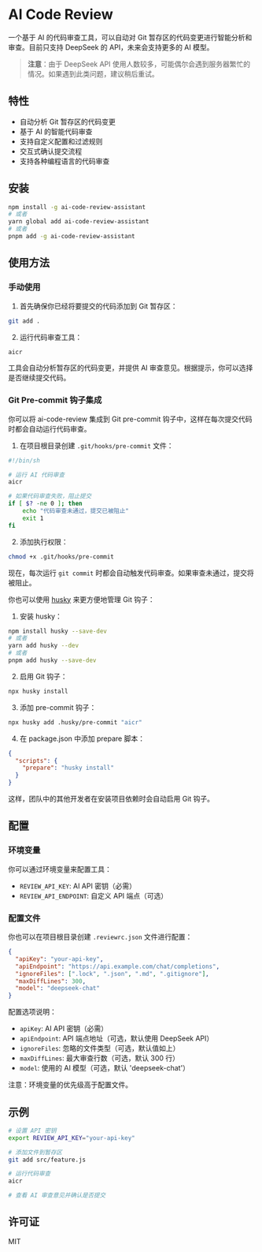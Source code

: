 # AI Code Review

一个基于 AI 的代码审查工具，可以自动对 Git 暂存区的代码变更进行智能分析和审查。目前只支持 DeepSeek 的 API，未来会支持更多的 AI 模型。

> **注意**：由于 DeepSeek API 使用人数较多，可能偶尔会遇到服务器繁忙的情况。如果遇到此类问题，建议稍后重试。

## 特性

- 自动分析 Git 暂存区的代码变更
- 基于 AI 的智能代码审查
- 支持自定义配置和过滤规则
- 交互式确认提交流程
- 支持各种编程语言的代码审查

## 安装

```bash
npm install -g ai-code-review-assistant
# 或者
yarn global add ai-code-review-assistant
# 或者
pnpm add -g ai-code-review-assistant
```

## 使用方法

### 手动使用

1. 首先确保你已经将要提交的代码添加到 Git 暂存区：

```bash
git add .
```

2. 运行代码审查工具：

```bash
aicr
```

工具会自动分析暂存区的代码变更，并提供 AI 审查意见。根据提示，你可以选择是否继续提交代码。

### Git Pre-commit 钩子集成

你可以将 ai-code-review 集成到 Git pre-commit 钩子中，这样在每次提交代码时都会自动运行代码审查。

1. 在项目根目录创建 `.git/hooks/pre-commit` 文件：

```bash
#!/bin/sh

# 运行 AI 代码审查
aicr

# 如果代码审查失败，阻止提交
if [ $? -ne 0 ]; then
    echo "代码审查未通过，提交已被阻止"
    exit 1
fi
```

2. 添加执行权限：

```bash
chmod +x .git/hooks/pre-commit
```

现在，每次运行 `git commit` 时都会自动触发代码审查。如果审查未通过，提交将被阻止。

你也可以使用 [husky](https://github.com/typicode/husky) 来更方便地管理 Git 钩子：

1. 安装 husky：

```bash
npm install husky --save-dev
# 或者
yarn add husky --dev
# 或者
pnpm add husky --save-dev
```

2. 启用 Git 钩子：

```bash
npx husky install
```

3. 添加 pre-commit 钩子：

```bash
npx husky add .husky/pre-commit "aicr"
```

4. 在 package.json 中添加 prepare 脚本：

```json
{
  "scripts": {
    "prepare": "husky install"
  }
}
```

这样，团队中的其他开发者在安装项目依赖时会自动启用 Git 钩子。

## 配置

### 环境变量

你可以通过环境变量来配置工具：

- `REVIEW_API_KEY`: AI API 密钥（必需）
- `REVIEW_API_ENDPOINT`: 自定义 API 端点（可选）

### 配置文件

你也可以在项目根目录创建 `.reviewrc.json` 文件进行配置：

```json
{
  "apiKey": "your-api-key",
  "apiEndpoint": "https://api.example.com/chat/completions",
  "ignoreFiles": [".lock", ".json", ".md", ".gitignore"],
  "maxDiffLines": 300,
  "model": "deepseek-chat"
}
```

配置选项说明：

- `apiKey`: AI API 密钥（必需）
- `apiEndpoint`: API 端点地址（可选，默认使用 DeepSeek API）
- `ignoreFiles`: 忽略的文件类型（可选，默认值如上）
- `maxDiffLines`: 最大审查行数（可选，默认 300 行）
- `model`: 使用的 AI 模型（可选，默认 'deepseek-chat'）

注意：环境变量的优先级高于配置文件。

## 示例

```bash
# 设置 API 密钥
export REVIEW_API_KEY="your-api-key"

# 添加文件到暂存区
git add src/feature.js

# 运行代码审查
aicr

# 查看 AI 审查意见并确认是否提交
```

## 许可证

MIT
